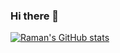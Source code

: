 ### Hi there 👋

<!--
**ramankedar/ramankedar** is a ✨ _special_ ✨ repository because its `README.md` (this file) appears on your GitHub profile.

Here are some ideas to get you started:

- 🔭 I’m currently working on ...
- 🌱 I’m currently learning ...
- 👯 I’m looking to collaborate on ...
- 🤔 I’m looking for help with ...
- 💬 Ask me about ...
- 📫 How to reach me: ...
- 😄 Pronouns: ...
- ⚡ Fun fact: ...
-->

[![Raman's GitHub stats](https://github-readme-stats.vercel.app/api?username=ramankedar&show_icons=true&theme=tokyonight&hide=prs,issues)](https://github.com/anuraghazra/github-readme-stats)
